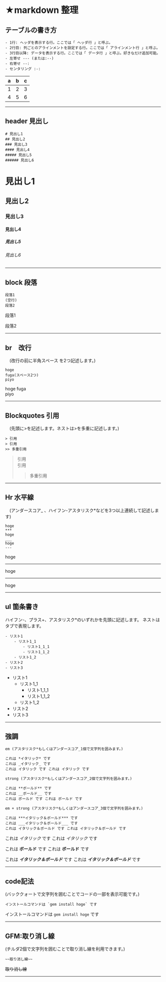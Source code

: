﻿# ★markdown 整理

## テーブルの書き方
```
- 1行: ヘッダを表示する行。ここでは「 ヘッダ行 」と呼ぶ。
- 2行目: 列ごとのアラインメントを設定する行。ここでは「 アラインメント行 」と呼ぶ。
- 3行目以降: データを表示する行。ここでは「 データ行 」と呼ぶ。好きなだけ追加可能。
- 左寄せ --- (または:--)
- 右寄せ --:
- センタリング :-:
```
|a  |b  |c  |
|---|---|---|
|1  |2  |3  |
|4  |5  |6  |
---
## header 見出し
```
# 見出し1
## 見出し2
### 見出し3
#### 見出し4
##### 見出し5
###### 見出し6
```
# 見出し1
## 見出し2
### 見出し3
#### 見出し4
##### 見出し5
###### 見出し6
---
## block 段落
```
段落1
(空行)
段落2
```
段落1

段落2

---
## br　改行 
　(改行の前に半角スペース を2つ記述します。)
```
hoge
fuga(スペース2つ)
piyo
```
hoge
fuga  
piyo

---
## Blockquotes 引用 
　(先頭に>を記述します。ネストは>を多重に記述します。)
```
> 引用  
> 引用
>> 多重引用
```
> 引用  
> 引用
>> 多重引用
---
## Hr 水平線 
　(アンダースコア_ 、ハイフン-アスタリスク*などを3つ以上連続して記述します)
```
hoge
***
hoge
___
hoge
---
```
hoge
***
hoge
___
hoge

---
## ul 箇条書き
ハイフン-、プラス+、アスタリスク*のいずれかを先頭に記述します。
ネストはタブで表現します。
```
- リスト1
    - リスト1_1
        - リスト1_1_1
        - リスト1_1_2
    - リスト1_2
- リスト2
- リスト3
```
- リスト1
    - リスト1_1
        - リスト1_1_1
        - リスト1_1_2
    - リスト1_2
- リスト2
- リスト3
---

## 強調
```
em (アスタリスク*もしくはアンダースコア_1個で文字列を囲みます。)

これは *イタリック* です
これは _イタリック_ です
これは イタリック です これは イタリック です

strong (アスタリスク*もしくはアンダースコア_2個で文字列を囲みます。)

これは **ボールド** です
これは __ボールド__ です
これは ボールド です これは ボールド です

em + strong (アスタリスク*もしくはアンダースコア_3個で文字列を囲みます。)

これは ***イタリック＆ボールド*** です
これは ___イタリック＆ボールド___ です
これは イタリック＆ボールド です これは イタリック＆ボールド です
```
これは *イタリック* です
これは _イタリック_ です

これは **ボールド** です
これは __ボールド__ です

これは ***イタリック＆ボールド*** です
これは ___イタリック＆ボールド___ です

---

## code記法 
(バッククォートで文字列を囲むことでコードの一部を表示可能です。)

```
インストールコマンドは `gem install hoge` です
```
インストールコマンドは `gem install hoge` です

---

## GFM:取り消し線
(チルダ2個で文字列を囲むことで取り消し線を利用できます。)

```
~~取り消し線~~
```
~~取り消し線~~

---
